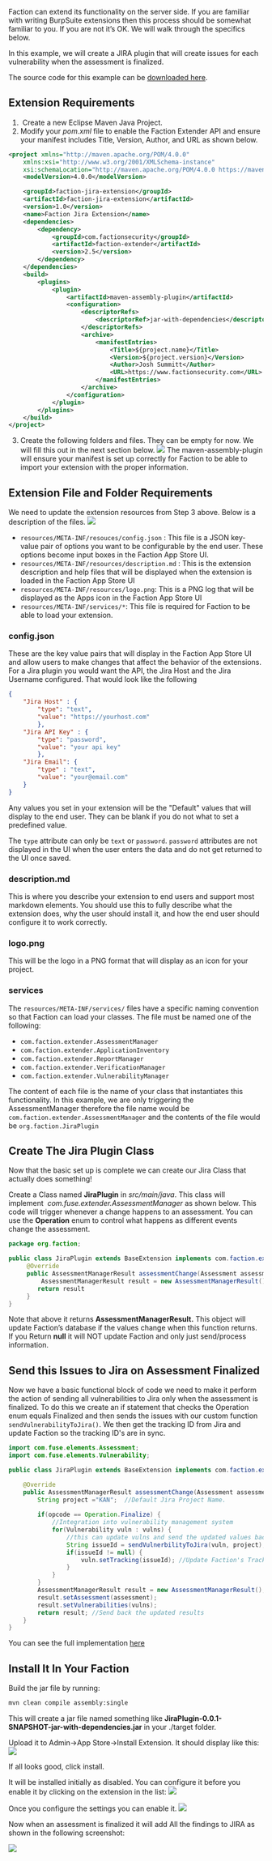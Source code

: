 Faction can extend its functionality on the server side. If you are familiar with writing BurpSuite extensions then this process should be somewhat familiar to you. If you are not it’s OK. We will walk through the specifics below.

In this example, we will create a JIRA plugin that will create issues for each vulnerability when the assessment is finalized.

The source code for this example can be [downloaded here](https://github.com/factionsecurity/Faction-Jira-Extension).

## Extension Requirements
1.  Create a new Eclipse Maven Java Project.
2. Modify your _pom.xml_ file to enable the Faction Extender API and ensure your manifest includes Title, Version, Author, and URL as shown below. 
```xml
<project xmlns="http://maven.apache.org/POM/4.0.0"
	xmlns:xsi="http://www.w3.org/2001/XMLSchema-instance"
	xsi:schemaLocation="http://maven.apache.org/POM/4.0.0 https://maven.apache.org/xsd/maven-4.0.0.xsd">
	<modelVersion>4.0.0</modelVersion>

	<groupId>faction-jira-extension</groupId>
	<artifactId>faction-jira-extension</artifactId>
	<version>1.0</version>
	<name>Faction Jira Extension</name>
	<dependencies>
		<dependency>
			<groupId>com.factionsecurity</groupId>
			<artifactId>faction-extender</artifactId>
			<version>2.5</version>
		</dependency>
	</dependencies>
	<build>
		<plugins>
			<plugin>
				<artifactId>maven-assembly-plugin</artifactId>
				<configuration>
					<descriptorRefs>
						<descriptorRef>jar-with-dependencies</descriptorRef>
					</descriptorRefs>
					<archive>
						<manifestEntries>
							<Title>${project.name}</Title>
							<Version>${project.version}</Version>
							<Author>Josh Summitt</Author>
							<URL>https://www.factionsecurity.com</URL>
						</manifestEntries>
					</archive>
				</configuration>
			</plugin>
		</plugins>
	</build>
</project>
```
3. Create the following folders and files. They can be empty for now. We will fill this out in the next section below. 
   ![](/files/Pasted%20image%2020240302175138.png)
The maven-assembly-plugin will ensure your manifest is set up correctly for Faction to be able to import your extension with the proper information.

## Extension File and Folder Requirements 
We need to update the extension resources from Step 3 above. Below is a description of the files.
![](/files/Pasted%20image%2020240302181320.png)

- `resources/META-INF/resouces/config.json` : This file is a JSON key-value pair of options you want to be configurable by the end user. These options become input boxes in the Faction App Store UI. 
- `resources/META-INF/resources/description.md` : This is the extension description and help files that will be displayed when the extension is loaded in the Faction App Store UI
- `resources/META-INF/resources/logo.png`: This is a PNG log that will be displayed as the Apps icon in the Faction App Store UI
- `resources/META-INF/services/*`: This file is required for Faction to be able to load your extension. 

### config.json
These are the key value pairs that will display in the Faction App Store UI and allow users to make changes that affect the behavior of the extensions. For a Jira plugin you would want the API, the Jira Host and the Jira Username configured. That would look like the following
```json
{
	"Jira Host" : {
		"type": "text",
		"value": "https://yourhost.com"
		},
	"Jira API Key" : {
		"type": "password",
		"value": "your api key"
		},
	"Jira Email": {
		"type" : "text",
		"value": "your@email.com"
	}
}
```

Any values you set in your extension will be the "Default" values that will display to the end user. They can be blank if you do not what to set a predefined value. 

The `type` attribute can only be `text` or `password`. `password` attributes  are not displayed in the UI when the user enters the data and do not get returned to the UI once saved. 

### description.md
This is where you describe your extension to end users and support most markdown elements. You should use this to fully describe what the extension does, why the user should install it,  and how the end user should configure it to work correctly. 

### logo.png 
This will be the logo in a PNG format that will display as an icon for your project. 

### services
The `resources/META-INF/services/` files have a specific naming convention so that Faction can load your classes. The file must be named one of the following:

- `com.faction.extender.AssessmentManager`
- `com.faction.extender.ApplicationInventory`
- `com.faction.extender.ReportManager`
- `com.faction.extender.VerificationManager`
- `com.faction.extender.VulnerabilityManager`

The content of each file is the name of your class that instantiates this functionality. In this example, we are only triggering the AssessmentManager therefore the file name would be `com.faction.extender.AssessmentManager` and the contents of the file would be `org.faction.JiraPlugin`

## Create The Jira Plugin Class
Now that the basic set up is complete we can create our Jira Class that actually does something! 

Create a Class named **JiraPlugin** in _src/main/java_. This class will implement  _com.fuse.extender.AssessmentManager_ as shown below. This code will trigger whenever a change happens to an assessment. You can use the **Operation** enum to control what happens as different events change the assessment.

```java
package org.faction;

public class JiraPlugin extends BaseExtension implements com.faction.extender.AssessmentManager{
     @Override
     public AssessmentManagerResult assessmentChange(Assessment assessment, List<Vulnerability> vulnerabilities, Operation arg2) {
	     AssessmentManagerResult result = new AssessmentManagerResult();
        return result
     }
}
```

Note that above it returns **AssessmentManagerResult.** This object will update Faction’s database if the values change when this function returns. If you Return **null** it will NOT update Faction and only just send/process information.

## Send this Issues to Jira on Assessment Finalized
Now we have a basic functional block of code we need to make it perform the action of sending all vulnerabilities to Jira only when the assessment is finalized. To do this we create an if statement that checks the Operation enum equals Finalized and then sends the issues with our custom function `sendVulnerabilityToJira()`. We then get the tracking ID from Jira and update Faction so the tracking ID's are in sync. 

```java
import com.fuse.elements.Assessment;
import com.fuse.elements.Vulnerability;

public class JiraPlugin extends BaseExtension implements com.faction.extender.AssessmentManager{

	@Override
	public AssessmentManagerResult assessmentChange(Assessment assessment, List<Vulnerability> vulns, Operation opcode) {
		String project ="KAN";  //Default Jira Project Name.
		
		if(opcode == Operation.Finalize) {
			//Integration into vulnerability management system
			for(Vulnerability vuln : vulns) {
				//this can update vulns and send the updated values back into Faction
				String issueId = sendVulnerbilityToJira(vuln, project);
				if(issueId != null) {
					vuln.setTracking(issueId); //Update Faction's Tracking ID
				}
			}
		}
		AssessmentManagerResult result = new AssessmentManagerResult();
		result.setAssessment(assessment);
		result.setVulnerabilities(vulns);
		return result; //Send back the updated results
	}
}


```

You can see the full implementation [here](https://github.com/factionsecurity/Faction-Jira-Extension/blob/main/src/main/java/org/faction/JiraPlugin.java)

## Install It In Your Faction

Build the jar file by running:
```bash
mvn clean compile assembly:single
```

This will create a jar file named something like **JiraPlugin-0.0.1-SNAPSHOT-jar-with-dependencies.jar** in your ./target folder. 

Upload it to Admin->App Store->Install Extension. It should display like this:
![](/files/Pasted%20image%2020240302182549.png)

If all looks good, click install. 

It will be installed initially as disabled. You can configure it before you enable it by clicking on the extension in the list:
![](/files/Pasted%20image%2020240302182726.png)

Once you configure the settings you can enable it.
![](/files/Pasted%20image%2020240302182802.png)

Now when an assessment is finalized it will add All the findings to JIRA as shown in the following screenshot:

![](/files/Pasted%20image%2020231218085522.png)